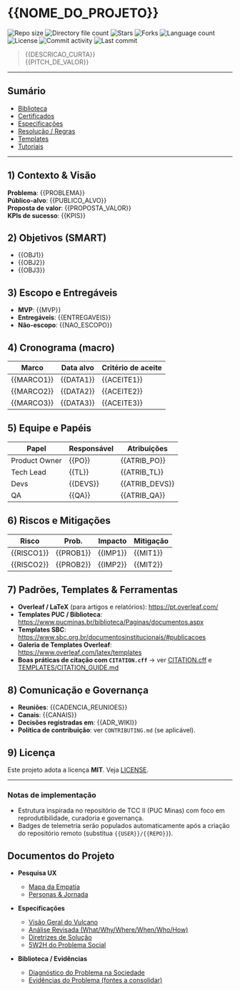 # {{NOME_DO_PROJETO}}

![Repo size](https://img.shields.io/github/repo-size/{{USER}}/{{REPO}}?style=for-the-badge&logo=files)
![Directory file count](https://img.shields.io/github/directory-file-count/{{USER}}/{{REPO}}?style=for-the-badge&logo=files)
![Stars](https://img.shields.io/github/stars/{{USER}}/{{REPO}}?style=for-the-badge&logo=github)
![Forks](https://img.shields.io/github/forks/{{USER}}/{{REPO}}?style=for-the-badge&logo=git)
![Language count](https://img.shields.io/github/languages/count/{{USER}}/{{REPO}}?style=for-the-badge&logo=python)
![License](https://img.shields.io/github/license/{{USER}}/{{REPO}}?style=for-the-badge&color=007ec6&logo=opensourceinitiative)
![Commit activity](https://img.shields.io/github/commit-activity/m/{{USER}}/{{REPO}}?style=for-the-badge&color=007ec6&logo=gitkraken)
![Last commit](https://img.shields.io/github/last-commit/{{USER}}/{{REPO}}?style=for-the-badge&logo=clockify)

> {{DESCRICAO_CURTA}}  
> {{PITCH_DE_VALOR}}

---

## Sumário
- [Biblioteca](./BIBLIOTECA)
- [Certificados](./CERTIFICADOS)
- [Especificações](./ESPECIFICACOES)
- [Resolução / Regras](./RESOLUCAO)
- [Templates](./TEMPLATES)
- [Tutoriais](./TUTORIAIS)

---

## 1) Contexto & Visão
**Problema**: {{PROBLEMA}}  
**Público-alvo**: {{PUBLICO_ALVO}}  
**Proposta de valor**: {{PROPOSTA_VALOR}}  
**KPIs de sucesso**: {{KPIS}}

## 2) Objetivos (SMART)
- {{OBJ1}}
- {{OBJ2}}
- {{OBJ3}}

## 3) Escopo e Entregáveis
- **MVP**: {{MVP}}
- **Entregáveis**: {{ENTREGAVEIS}}
- **Não-escopo**: {{NAO_ESCOPO}}

## 4) Cronograma (macro)
| Marco | Data alvo | Critério de aceite |
|------|-----------|--------------------|
| {{MARCO1}} | {{DATA1}} | {{ACEITE1}} |
| {{MARCO2}} | {{DATA2}} | {{ACEITE2}} |
| {{MARCO3}} | {{DATA3}} | {{ACEITE3}} |

## 5) Equipe e Papéis
| Papel | Responsável | Atribuições |
|------|-------------|-------------|
| Product Owner | {{PO}} | {{ATRIB_PO}} |
| Tech Lead | {{TL}} | {{ATRIB_TL}} |
| Devs | {{DEVS}} | {{ATRIB_DEVS}} |
| QA | {{QA}} | {{ATRIB_QA}} |

## 6) Riscos e Mitigações
| Risco | Prob. | Impacto | Mitigação |
|------|-------|---------|-----------|
| {{RISCO1}} | {{PROB1}} | {{IMP1}} | {{MIT1}} |
| {{RISCO2}} | {{PROB2}} | {{IMP2}} | {{MIT2}} |

## 7) Padrões, Templates & Ferramentas
- **Overleaf / LaTeX** (para artigos e relatórios): https://pt.overleaf.com/
- **Templates PUC / Biblioteca**: https://www.pucminas.br/biblioteca/Paginas/documentos.aspx
- **Templates SBC**: https://www.sbc.org.br/documentosinstitucionais/#publicacoes
- **Galeria de Templates Overleaf**: https://www.overleaf.com/latex/templates
- **Boas práticas de citação com `CITATION.cff`** → ver [CITATION.cff](./CITATION.cff) e [TEMPLATES/CITATION_GUIDE.md](./TEMPLATES/CITATION_GUIDE.md)

## 8) Comunicação e Governança
- **Reuniões**: {{CADENCIA_REUNIOES}}  
- **Canais**: {{CANAIS}}  
- **Decisões registradas em**: {{ADR_WIKI}}  
- **Política de contribuição**: ver `CONTRIBUTING.md` (se aplicável).

## 9) Licença
Este projeto adota a licença **MIT**. Veja [LICENSE](./LICENSE).

---

### Notas de implementação
- Estrutura inspirada no repositório de TCC II (PUC Minas) com foco em reprodutibilidade, curadoria e governança.
- Badges de telemetria serão populados automaticamente após a criação do repositório remoto (substitua `{{USER}}/{{REPO}}`).

## Documentos do Projeto

- **Pesquisa UX**
  - [Mapa da Empatia](./ESPECIFICACOES/UX/01_mapa_da_empatia.md)
  - [Personas & Jornada](./ESPECIFICACOES/UX/02_personas_jornada.md)

- **Especificações**
  - [Visão Geral do Vulcano](./ESPECIFICACOES/02_visao_geral_vulcano.md)
  - [Análise Revisada (What/Why/Where/When/Who/How)](./ESPECIFICACOES/03_analise_revisada.md)
  - [Diretrizes de Solução](./ESPECIFICACOES/04_diretrizes_solucao.md)
  - [5W2H do Problema Social](./ESPECIFICACOES/05_5w2h_problema_social.md)

- **Biblioteca / Evidências**
  - [Diagnóstico do Problema na Sociedade](./BIBLIOTECA/diagnostico_problema_sociedade.md)
  - [Evidências do Problema (fontes a consolidar)](./BIBLIOTECA/evidencias_problema_sociedade.md)
